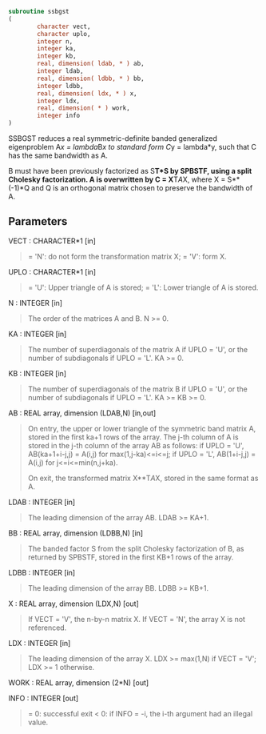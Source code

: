 ```fortran
subroutine ssbgst
(
        character vect,
        character uplo,
        integer n,
        integer ka,
        integer kb,
        real, dimension( ldab, * ) ab,
        integer ldab,
        real, dimension( ldbb, * ) bb,
        integer ldbb,
        real, dimension( ldx, * ) x,
        integer ldx,
        real, dimension( * ) work,
        integer info
)
```

SSBGST reduces a real symmetric-definite banded generalized
eigenproblem  A*x = lambda*B*x  to standard form  C*y = lambda*y,
such that C has the same bandwidth as A.

B must have been previously factorized as S**T*S by SPBSTF, using a
split Cholesky factorization. A is overwritten by C = X**T*A*X, where
X = S**(-1)*Q and Q is an orthogonal matrix chosen to preserve the
bandwidth of A.

## Parameters
VECT : CHARACTER*1 [in]
> = 'N':  do not form the transformation matrix X;
> = 'V':  form X.

UPLO : CHARACTER*1 [in]
> = 'U':  Upper triangle of A is stored;
> = 'L':  Lower triangle of A is stored.

N : INTEGER [in]
> The order of the matrices A and B.  N >= 0.

KA : INTEGER [in]
> The number of superdiagonals of the matrix A if UPLO = 'U',
> or the number of subdiagonals if UPLO = 'L'.  KA >= 0.

KB : INTEGER [in]
> The number of superdiagonals of the matrix B if UPLO = 'U',
> or the number of subdiagonals if UPLO = 'L'.  KA >= KB >= 0.

AB : REAL array, dimension (LDAB,N) [in,out]
> On entry, the upper or lower triangle of the symmetric band
> matrix A, stored in the first ka+1 rows of the array.  The
> j-th column of A is stored in the j-th column of the array AB
> as follows:
> if UPLO = 'U', AB(ka+1+i-j,j) = A(i,j) for max(1,j-ka)<=i<=j;
> if UPLO = 'L', AB(1+i-j,j)    = A(i,j) for j<=i<=min(n,j+ka).
> 
> On exit, the transformed matrix X**T*A*X, stored in the same
> format as A.

LDAB : INTEGER [in]
> The leading dimension of the array AB.  LDAB >= KA+1.

BB : REAL array, dimension (LDBB,N) [in]
> The banded factor S from the split Cholesky factorization of
> B, as returned by SPBSTF, stored in the first KB+1 rows of
> the array.

LDBB : INTEGER [in]
> The leading dimension of the array BB.  LDBB >= KB+1.

X : REAL array, dimension (LDX,N) [out]
> If VECT = 'V', the n-by-n matrix X.
> If VECT = 'N', the array X is not referenced.

LDX : INTEGER [in]
> The leading dimension of the array X.
> LDX >= max(1,N) if VECT = 'V'; LDX >= 1 otherwise.

WORK : REAL array, dimension (2*N) [out]

INFO : INTEGER [out]
> = 0:  successful exit
> < 0:  if INFO = -i, the i-th argument had an illegal value.
